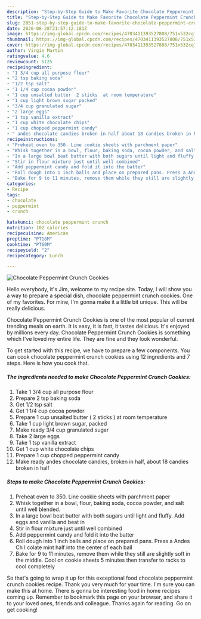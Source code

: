 ```yaml
---
description: "Step-by-Step Guide to Make Favorite Chocolate Peppermint Crunch Cookies"
title: "Step-by-Step Guide to Make Favorite Chocolate Peppermint Crunch Cookies"
slug: 2051-step-by-step-guide-to-make-favorite-chocolate-peppermint-crunch-cookies
date: 2020-08-28T21:57:12.181Z
image: https://img-global.cpcdn.com/recipes/4703411393527808/751x532cq70/chocolate-peppermint-crunch-cookies-recipe-main-photo.jpg
thumbnail: https://img-global.cpcdn.com/recipes/4703411393527808/751x532cq70/chocolate-peppermint-crunch-cookies-recipe-main-photo.jpg
cover: https://img-global.cpcdn.com/recipes/4703411393527808/751x532cq70/chocolate-peppermint-crunch-cookies-recipe-main-photo.jpg
author: Virgie Martin
ratingvalue: 4.6
reviewcount: 6125
recipeingredient:
- "1 3/4 cup all purpose flour"
- "2 tsp baking soda"
- "1/2 tsp salt"
- "1 1/4 cup cocoa powder"
- "1 cup unsalted butter  2 sticks  at room temperature"
- "1 cup light brown sugar packed"
- "3/4 cup granulated sugar"
- "2 large eggs"
- "1 tsp vanilla extract"
- "1 cup white chocolate chips"
- "1 cup chopped peppermint candy"
- " andes chocolate candies broken in half about 18 candies broken in half"
recipeinstructions:
- "Preheat oven to 350. Line cookie sheets with parchment paper"
- "Whisk together in a bowl, flour, baking soda, cocoa powder, and salt until well blended."
- "In a large bowl beat butter with both sugars until light and fluffy. Add eggs and vanilla and beat in"
- "Stir in flour mixture just until well combined"
- "Add peppermint candy and fold it into the batter"
- "Roll dough into 1 inch balls and place on prepared pans. Press a Andes Ch I colate mint half into the center of each ball"
- "Bake for 9 to 11 minutes, remove them while they still are slightly soft in the middle. Cool on cookie sheets 5 minutes then transfer to racks to cool completely"
categories:
- Recipe
tags:
- chocolate
- peppermint
- crunch

katakunci: chocolate peppermint crunch 
nutrition: 102 calories
recipecuisine: American
preptime: "PT18M"
cooktime: "PT60M"
recipeyield: "2"
recipecategory: Lunch

---
```



![Chocolate Peppermint Crunch Cookies](https://img-global.cpcdn.com/recipes/4703411393527808/751x532cq70/chocolate-peppermint-crunch-cookies-recipe-main-photo.jpg)

Hello everybody, it's Jim, welcome to my recipe site. Today, I will show you a way to prepare a special dish, chocolate peppermint crunch cookies. One of my favorites. For mine, I'm gonna make it a little bit unique. This will be really delicious.



Chocolate Peppermint Crunch Cookies is one of the most popular of current trending meals on earth. It is easy, it is fast, it tastes delicious. It's enjoyed by millions every day. Chocolate Peppermint Crunch Cookies is something which I've loved my entire life. They are fine and they look wonderful.


To get started with this recipe, we have to prepare a few components. You can cook chocolate peppermint crunch cookies using 12 ingredients and 7 steps. Here is how you cook that.

<!--inarticleads1-->

##### The ingredients needed to make Chocolate Peppermint Crunch Cookies:

1. Take 1 3/4 cup all purpose flour
1. Prepare 2 tsp baking soda
1. Get 1/2 tsp salt
1. Get 1 1/4 cup cocoa powder
1. Prepare 1 cup unsalted butter ( 2 sticks ) at room temperature
1. Take 1 cup light brown sugar, packed
1. Make ready 3/4 cup granulated sugar
1. Take 2 large eggs
1. Take 1 tsp vanilla extract
1. Get 1 cup white chocolate chips
1. Prepare 1 cup chopped peppermint candy
1. Make ready  andes chocolate candies, broken in half, about 18 candies broken in half




<!--inarticleads2-->

##### Steps to make Chocolate Peppermint Crunch Cookies:

1. Preheat oven to 350. Line cookie sheets with parchment paper
1. Whisk together in a bowl, flour, baking soda, cocoa powder, and salt until well blended.
1. In a large bowl beat butter with both sugars until light and fluffy. Add eggs and vanilla and beat in
1. Stir in flour mixture just until well combined
1. Add peppermint candy and fold it into the batter
1. Roll dough into 1 inch balls and place on prepared pans. Press a Andes Ch I colate mint half into the center of each ball
1. Bake for 9 to 11 minutes, remove them while they still are slightly soft in the middle. Cool on cookie sheets 5 minutes then transfer to racks to cool completely




So that's going to wrap it up for this exceptional food chocolate peppermint crunch cookies recipe. Thank you very much for your time. I'm sure you can make this at home. There is gonna be interesting food in home recipes coming up. Remember to bookmark this page on your browser, and share it to your loved ones, friends and colleague. Thanks again for reading. Go on get cooking!
